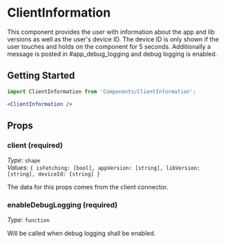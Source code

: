 # ClientInformation


This component provides the user with information about the app and lib versions as well as the user's device ID. The device ID is only shown if the user touches and holds on the component for 5 seconds. Additionally a message is posted in #app_debug_logging and debug logging is enabled.

## Getting Started

```jsx
import ClientInformation from 'Components/ClientInformation';

<ClientInformation />
```

## Props

### client (required)

_Type_: `shape`  
_Values_: `{ isFetching: [bool], appVersion: [string], libVersion: [string], deviceId: [string] }`

The data for this props comes from the client connector.

### enableDebugLogging (required)

_Type_: `function`  

Will be called when debug logging shall be enabled.
